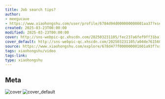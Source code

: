 ```yaml
---
title: Job search tips?
author:
- meegucave
- https://www.xiaohongshu.com/user/profile/6784d94d000000000801aa37?xsec_token=undefined
created: 2025-03-23T00:00:00
modified: 2025-03-23T00:00:00
cover: http://sns-webpic-qc.xhscdn.com/202503231105/fec237a6fef9ff31ba1e18314b9cc7c6/1040g00831crl71420k005ps4r56i3ahn07mlj30!nc_n_webp_prv_1
cover_default: http://sns-webpic-qc.xhscdn.com/202503231105/a04de76156068c2a83e9a64d1636dd78/1040g00831crl71420k005ps4r56i3ahn07mlj30!nc_n_webp_mw_1
source: https://www.xiaohongshu.com/explore/678d477f000000001601a93f?xsec_token=ABqgCjQTbTL5NeKA8rS97LAKg8KwGROFMbSSK5wm60qBI=
tags: xiaohongshu/video
tags-link:
type: xiaohongshu
---
```


## Meta

![cover](http://sns-webpic-qc.xhscdn.com/202503231105/fec237a6fef9ff31ba1e18314b9cc7c6/1040g00831crl71420k005ps4r56i3ahn07mlj30!nc_n_webp_prv_1)
![cover_default](http://sns-webpic-qc.xhscdn.com/202503231105/a04de76156068c2a83e9a64d1636dd78/1040g00831crl71420k005ps4r56i3ahn07mlj30!nc_n_webp_mw_1)
